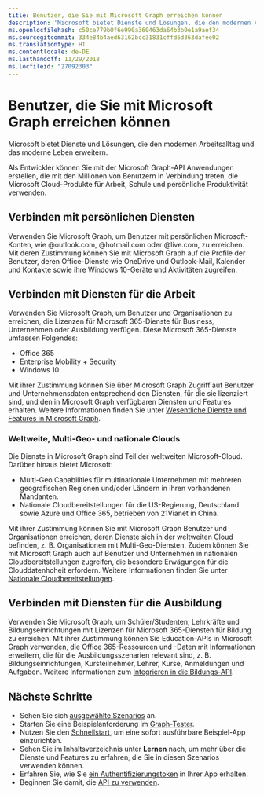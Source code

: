 ```yaml
---
title: Benutzer, die Sie mit Microsoft Graph erreichen können
description: 'Microsoft bietet Dienste und Lösungen, die den modernen Arbeitsalltag und das moderne Leben erweitern. '
ms.openlocfilehash: c50ce779b0f6e990a360463da64b3b0e1a9aef34
ms.sourcegitcommit: 334e84b4aed63162bcc31831cffd6d363dafee02
ms.translationtype: HT
ms.contentlocale: de-DE
ms.lasthandoff: 11/29/2018
ms.locfileid: "27092303"
---
```

# <a name="users-you-can-reach-with-microsoft-graph"></a>Benutzer, die Sie mit Microsoft Graph erreichen können

Microsoft bietet Dienste und Lösungen, die den modernen Arbeitsalltag und das moderne Leben erweitern. 

Als Entwickler können Sie mit der Microsoft Graph-API Anwendungen erstellen, die mit den Millionen von Benutzern in Verbindung treten, die Microsoft Cloud-Produkte für Arbeit, Schule und persönliche Produktivität verwenden. 

## <a name="connect-to-personal-services"></a>Verbinden mit persönlichen Diensten

Verwenden Sie Microsoft Graph, um Benutzer mit persönlichen Microsoft-Konten, wie @outlook.com, @hotmail.com oder @live.com, zu erreichen. Mit deren Zustimmung können Sie mit Microsoft Graph auf die Profile der Benutzer, deren Office-Dienste wie OneDrive und Outlook-Mail, Kalender und Kontakte sowie ihre Windows 10-Geräte und Aktivitäten zugreifen.

## <a name="connect-to-work-services"></a>Verbinden mit Diensten für die Arbeit

Verwenden Sie Microsoft Graph, um Benutzer und Organisationen zu erreichen, die Lizenzen für Microsoft 365-Dienste für Business, Unternehmen oder Ausbildung verfügen. Diese Microsoft 365-Dienste umfassen Folgendes:

-   Office 365
-   Enterprise Mobility + Security 
-   Windows 10 

Mit ihrer Zustimmung können Sie über Microsoft Graph Zugriff auf Benutzer und Unternehmensdaten entsprechend den Diensten, für die sie lizenziert sind, und den in Microsoft Graph verfügbaren Diensten und Features erhalten. Weitere Informationen finden Sie unter [Wesentliche Dienste und Features in Microsoft Graph](overview-major-services.md).

### <a name="worldwide-multigeo-and-national-clouds"></a>Weltweite, Multi-Geo- und nationale Clouds
Die Dienste in Microsoft Graph sind Teil der weltweiten Microsoft-Cloud. Darüber hinaus bietet Microsoft:

-   Multi-Geo Capabilities für multinationale Unternehmen mit mehreren geografischen Regionen und/oder Ländern in ihren vorhandenen Mandanten.
-   Nationale Cloudbereitstellungen für die US-Regierung, Deutschland sowie Azure und Office 365, betrieben von 21Vianet in China.

Mit ihrer Zustimmung können Sie mit Microsoft Graph Benutzer und Organisationen erreichen, deren Dienste sich in der weltweiten Cloud befinden, z. B. Organisationen mit Multi-Geo-Diensten. Zudem können Sie mit Microsoft Graph auch auf Benutzer und Unternehmen in nationalen Cloudbereitstellungen zugreifen, die besondere Erwägungen für die Clouddatenhoheit erfordern. Weitere Informationen finden Sie unter [Nationale Cloudbereitstellungen](deployments.md).

## <a name="connect-to-school-services"></a>Verbinden mit Diensten für die Ausbildung

Verwenden Sie Microsoft Graph, um Schüler/Studenten, Lehrkräfte und Bildungseinrichtungen mit Lizenzen für Microsoft 365-Diensten für Bildung zu erreichen. Mit ihrer Zustimmung können Sie Education-APIs in Microsoft Graph verwenden, die Office 365-Ressourcen und -Daten mit Informationen erweitern, die für die Ausbildungsszenarien relevant sind, z. B. Bildungseinrichtungen, Kursteilnehmer, Lehrer, Kurse, Anmeldungen und Aufgaben. Weitere Informationen zum [Integrieren in die Bildungs-API](education-concept-overview.md).

## <a name="next-steps"></a>Nächste Schritte

- Sehen Sie sich [ausgewählte Szenarios](https://developer.microsoft.com/graph/examples) an.
- Starten Sie eine Beispielanforderung im [Graph-Tester](https://developer.microsoft.com/graph/graph-explorer).
- Nutzen Sie den [Schnellstart](https://developer.microsoft.com/graph/quick-start), um eine sofort ausführbare Beispiel-App einzurichten.
- Sehen Sie im Inhaltsverzeichnis unter **Lernen** nach, um mehr über die Dienste und Features zu erfahren, die Sie in diesen Szenarios verwenden können. 
- Erfahren Sie, wie Sie [ein Authentifizierungstoken](auth-overview.md) in Ihrer App erhalten.
- Beginnen Sie damit, die [API zu verwenden](use-the-api.md).
